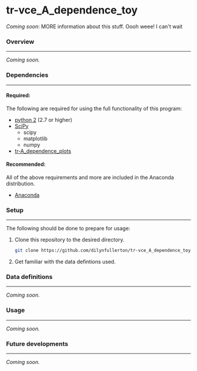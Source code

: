 # tr-vce_A_dependence_toy

_Coming soon_: MORE information about this stuff. Oooh weee! I can't wait

### Overview
---
_Coming soon._

### Dependencies
---

#### Required:
The following are required for using the full functionality of this program:

* [python 2](https://www.python.org/downloads) (2.7 or higher)
* [SciPy](https://www.scipy.org/install.html)
  * scipy
  * matplotlib
  * numpy
* [tr-A_dependence_plots](https://github.com/dilynfullerton/tr-A_dependence_plots)

#### Recommended:
All of the above requirements and more are included in the Anaconda
distribution.

* [Anaconda](https://www.continuum.io/downloads)

### Setup
---
The following should be done to prepare for usage:

1. Clone this repository to the desired directory.

    ```bash
    git clone https://github.com/dilynfullerton/tr-vce_A_dependence_toy.git
    ```
2. Get familiar with the data defintions used.

### Data definitions
---
_Coming soon._

### Usage
---
_Coming soon._

### Future developments
---
_Coming soon._
